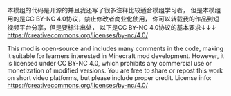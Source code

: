 本模组的代码是开源的并且我还写了很多注释比较适合模组学习者，
但是本模组用的是CC BY-NC 4.0协议，禁止修改者商业化使用，
你可以转载我的作品到短视频平台分享，但是要标注出处，
以下是CC BY-NC 4.0协议的基本要求↓↓↓
https://creativecommons.org/licenses/by-nc/4.0/


This mod is open-source and includes many comments in the code, making it suitable for learners interested in Minecraft mod development.
However, it is licensed under CC BY-NC 4.0, which prohibits any commercial use or monetization of modified versions.
You are free to share or repost this work on short video platforms, but please include proper credit.
License info: https://creativecommons.org/licenses/by-nc/4.0/
